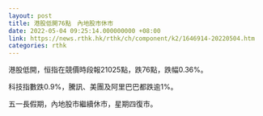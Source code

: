 ```yaml
---
layout: post
title: 港股低開76點　內地股市休市
date: 2022-05-04 09:25:14.000000000 +08:00
link: https://news.rthk.hk/rthk/ch/component/k2/1646914-20220504.htm
categories: rthk
---
```


港股低開，恒指在競價時段報21025點，跌76點，跌幅0.36%。

科技指數跌0.9%，騰訊、美團及阿里巴巴都跌逾1%。

五一長假期，內地股市繼續休市，星期四復市。
